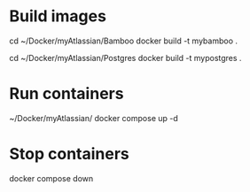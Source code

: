 
# Build images
cd ~/Docker/myAtlassian/Bamboo
docker build -t mybamboo .

cd ~/Docker/myAtlassian/Postgres
docker build -t mypostgres .

# Run containers
~/Docker/myAtlassian/
docker compose up -d

# Stop containers
docker compose down



